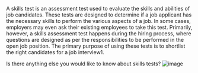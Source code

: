 A skills test is an assessment test used to evaluate the skills and abilities of job candidates. These tests are designed to determine if a job applicant has the necessary skills to perform the various aspects of a job. In some cases, employers may even ask their existing employees to take this test. Primarily, however, a skills assessment test happens during the hiring process, where questions are designed as per the responsibilities to be performed in the open job position. The primary purpose of using these tests is to shortlist the right candidates for a job interview1.

Is there anything else you would like to know about skills tests?
![image](https://github.com/Shivu-A/SKILLtest/assets/133740905/fb8f8b26-ab33-44b5-8cf8-2161cadd80fe)

